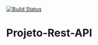 [![Build Status](https://travis-ci.com/natalialopesmoreno/meuPrimeiroProjeto.svg?branch=main)](https://travis-ci.com/natalialopesmoreno/meuPrimeiroProjeto)
# Projeto-Rest-API


